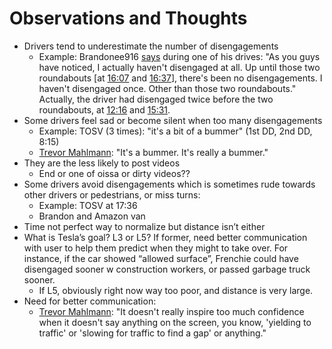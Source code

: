 # Observations and Thoughts

- Drivers tend to underestimate the number of disengagements
    - Example: Brandonee916 [says](https://youtu.be/2syXnikGlYQ?t=1641) during one of his drives: "As you guys have noticed, I actually
      haven't disengaged at all.  Up until those two roundabouts [at [16:07](https://youtu.be/2syXnikGlYQ?t=967) and [16:37](https://youtu.be/2syXnikGlYQ?t=997)],
      there's been no disengagements. I haven't disengaged once. Other than those two roundabouts."
      Actually, the driver had disengaged twice before the two roundabouts,
      at [12:16](https://youtu.be/2syXnikGlYQ?t=736) and [15:31](https://youtu.be/2syXnikGlYQ?t=931).
- Some drivers feel sad or become silent when too many disengagements
    - Example: TOSV (3 times): "it's a bit of a bummer" (1st DD, 2nd DD, 8:15)
    - [Trevor Mahlmann](https://youtu.be/xO91orxiG-M?t=472): "It's a bummer. It's really a bummer."
- They are the less likely to post videos
    - End or one of oissa or dirty videos??
- Some drivers avoid disengagements which is sometimes rude towards other drivers or pedestrians, or miss turns:
    - Example: TOSV at 17:36
    - Brandon and Amazon van
- Time not perfect way to normalize but distance isn’t either
- What is Tesla’s goal? L3 or L5? If former, need better communication with user to help them predict when they might to take over. For instance, if the car showed “allowed surface”, Frenchie could have disengaged sooner w construction workers, or passed garbage truck sooner.
    - If L5, obviously right now way too poor, and distance is very large.
- Need for better communication:
    - [Trevor Mahlmann](https://youtu.be/xO91orxiG-M?t=70): "It doesn't really inspire too much confidence when it doesn't say anything on the screen,
      you know, 'yielding to traffic' or 'slowing for traffic to find a gap' or anything."
